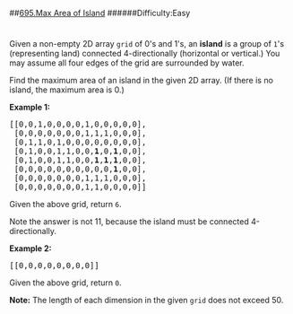 ##[695.Max Area of Island](https://leetcode.com/problems/max-area-of-island/description/ "695.Max Area of Island")
######Difficulty:Easy
<div class="question-description__3U1T" style="padding-top: 10px;"><div><p/><p>Given a non-empty 2D array <code>grid</code> of 0's and 1's, an <b>island</b> is a group of <code>1</code>'s (representing land) connected 4-directionally (horizontal or vertical.)  You may assume all four edges of the grid are surrounded by water.</p>
<p>
Find the maximum area of an island in the given 2D array.
(If there is no island, the maximum area is 0.)
</p>
<p><b>Example 1:</b><br/>
</p><pre>[[0,0,1,0,0,0,0,1,0,0,0,0,0],
 [0,0,0,0,0,0,0,1,1,1,0,0,0],
 [0,1,1,0,1,0,0,0,0,0,0,0,0],
 [0,1,0,0,1,1,0,0,<b>1</b>,0,<b>1</b>,0,0],
 [0,1,0,0,1,1,0,0,<b>1</b>,<b>1</b>,<b>1</b>,0,0],
 [0,0,0,0,0,0,0,0,0,0,<b>1</b>,0,0],
 [0,0,0,0,0,0,0,1,1,1,0,0,0],
 [0,0,0,0,0,0,0,1,1,0,0,0,0]]
</pre>
Given the above grid, return <code>6</code>.

Note the answer is not 11, because the island must be connected 4-directionally.
<p/>

<p><b>Example 2:</b><br/>
</p><pre>[[0,0,0,0,0,0,0,0]]</pre>
Given the above grid, return <code>0</code>.
<p/>

<p><b>Note:</b>
The length of each dimension in the given <code>grid</code> does not exceed 50.
</p></div></div>
